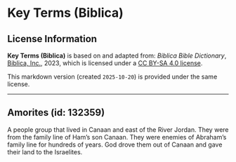 # Key Terms (Biblica)

## License Information

**Key Terms (Biblica)** is based on and adapted from: _Biblica Bible Dictionary_, [Biblica, Inc.](https://www.biblica.com/), 2023, which is licensed under a [CC BY-SA 4.0 license](https://creativecommons.org/licenses/by-sa/4.0/legalcode.en).

This markdown version (created `2025-10-20`) is provided under the same license.



--------------------------------

## Amorites (id: 132359)

A people group that lived in Canaan and east of the River Jordan. They were from the family line of Ham’s son Canaan. They were enemies of Abraham’s family line for hundreds of years. God drove them out of Canaan and gave their land to the Israelites.


